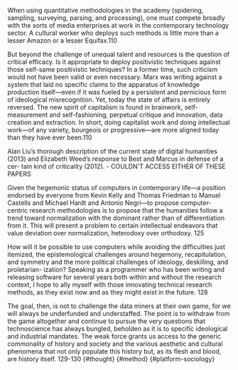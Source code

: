 When using quantitative methodologies in the academy (spidering, sampling, surveying, parsing, and processing), one must compete broadly with the sorts of media enterprises at work in the contemporary technology sector. A cultural worker who deploys such methods is little more than a lesser Amazon or a lesser Equifax.110

But beyond the challenge of unequal talent and resources is the question of critical efficacy. Is it appropriate to deploy positivistic techniques against those self-same positivistic techniques? In a former time, such criticism would not have been valid or even necessary. Marx was writing against a system that laid no specific claims to the apparatus of knowledge production itself—even if it was fueled by a persistent and pernicious form of ideological misrecognition. Yet, today the state of affairs is entirely reversed. The new spirit of capitalism is found in brainwork, self-measurement and self-fashioning, perpetual critique and innovation, data creation and extraction. In short, doing capitalist work and doing intellectual work—of any variety, bourgeois or progressive—are more aligned today than they have ever been.110

Alan Liu’s thorough description of the current state of digital humanities (2013) and Elizabeth Weed’s response to Best and Marcus in defense of a cer- tain kind of criticality (2012). - COULDN'T ACCESS EITHER OF THESE PAPERS

Given the hegemonic status of computers in contemporary life—a position endorsed by everyone from Kevin Kelly and Thomas Friedman to Manuel Castells and Michael Hardt and Antonio Negri—to propose computer- centric research methodologies is to propose that the humanities follow a trend toward normalization with the dominant rather than of differentiation from it. This will present a problem to certain intellectual endeavors that value deviation over normalization, heterodoxy over orthodoxy. 125

How will it be possible to use computers while avoiding the difficulties just itemized, the epistemological challenges around hegemony, recapitulation, and symmetry and the more political challenges of ideology, deskilling, and proletarian- ization? Speaking as a programmer who has been writing and releasing software for several years both within and without the research context, I hope to ally myself with those innovating technical research methods, as they exist now and as they might exist in the future. 128

The goal, then, is not to challenge the data miners at their own game, for we will always be underfunded and understaffed. The point is to withdraw from the game altogether and continue to pursue the very questions that technoscience has always bungled, beholden as it is to specific ideological and industrial mandates. The weak force grants us access to the generic commonality of history and society and the various aesthetic and cultural phenomena that not only populate this history but, as its flesh and blood, are history itself.  129-130 {#thought} {#method} {#platform-sociology}
